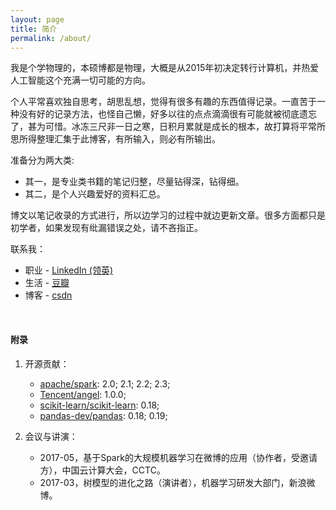 ```yaml
---
layout: page
title: 简介
permalink: /about/
---
```


我是个学物理的，本硕博都是物理，大概是从2015年初决定转行计算机，并热爱人工智能这个充满一切可能的方向。

个人平常喜欢独自思考，胡思乱想，觉得有很多有趣的东西值得记录。一直苦于一种没有好的记录方法，也怪自己懒，好多以往的点点滴滴很有可能就被彻底遗忘了，甚为可惜。冰冻三尺非一日之寒，日积月累就是成长的根本，故打算将平常所思所得整理汇集于此博客，有所输入，则必有所输出。

准备分为两大类:

+ 其一，是专业类书籍的笔记归整，尽量钻得深，钻得细。
+ 其二，是个人兴趣爱好的资料汇总。

博文以笔记收录的方式进行，所以边学习的过程中就边更新文章。很多方面都只是初学者，如果发现有纰漏错误之处，请不吝指正。

联系我：

+ 职业 - [LinkedIn (领英)](https://www.linkedin.com/in/facaiy)
+ 生活 - [豆瓣](https://www.douban.com/people/facaiy/)
+ 博客 - [csdn](https://www.csdn.com) 


<br/>

#### 附录

1. 开源贡献：

   + [apache/spark](https://github.com/apache/spark): 2.0; 2.1; 2.2; 2.3;
   + [Tencent/angel](https://github.com/Tencent/angel): 1.0.0;
   + [scikit-learn/scikit-learn](https://github.com/scikit-learn/scikit-learn): 0.18;
   + [pandas-dev/pandas](https://github.com/pandas-dev/pandas): 0.18; 0.19;

2. 会议与讲演：

   + 2017-05，基于Spark的大规模机器学习在微博的应用（协作者，受邀请方），中国云计算大会，CCTC。
   + 2017-03，树模型的进化之路（演讲者），机器学习研发大部门，新浪微博。
